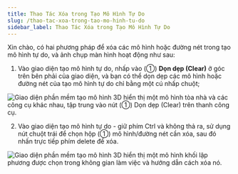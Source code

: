 ```yaml
---
title: Thao Tác Xóa trong Tạo Mô Hình Tự Do
slug: /thao-tac-xoa-trong-tao-mo-hinh-tu-do
sidebar_label: Thao Tác Xóa trong Tạo Mô Hình Tự Do
---
```


Xin chào, có hai phương pháp để xóa các mô hình hoặc đường nét trong tạo mô hình tự do, và ảnh chụp màn hình hoạt động như sau:

1. Vào giao diện tạo mô hình tự do, nhấp vào (①) **Dọn dẹp (Clear)** ở góc trên bên phải của giao diện, và bạn có thể dọn dẹp các mô hình hoặc đường nét của tạo mô hình tự do chỉ bằng một cú nhấp chuột;

![Giao diện phần mềm tạo mô hình 3D hiển thị một mô hình tòa nhà và các công cụ khác nhau, tập trung vào nút (①) Dọn dẹp (Clear) trên thanh công cụ.](https://storage.googleapis.com/jegavn_kb/images/95097625-eab9-4fb4-9f59-386b224055a4.png)

2. Vào giao diện tạo mô hình tự do - giữ phím Ctrl và không thả ra, sử dụng nút chuột trái để chọn hộp (①) mô hình/đường nét cần xóa, sau đó nhấn trực tiếp phím delete để xóa.

![Giao diện phần mềm tạo mô hình 3D hiển thị một mô hình khối lập phương được chọn trong không gian làm việc và hướng dẫn cách xóa nó.](https://storage.googleapis.com/jegavn_kb/images/fcc4de84-6d3d-443e-bcb7-576b9200b90e.png)